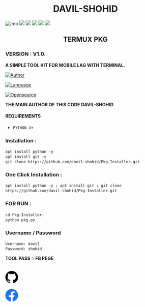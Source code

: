 <h1 align="center"> DAVIL-SHOHID </h1>

![imo](https://img.shields.io/github/stars/pandao/editor.md.svg) ![](https://img.shields.io/github/forks/pandao/editor.md.svg) ![](https://img.shields.io/github/tag/pandao/editor.md.svg) ![](https://img.shields.io/github/release/pandao/editor.md.svg) ![](https://img.shields.io/github/issues/pandao/editor.md.svg) ![](https://img.shields.io/bower/v/editor.md.svg)

<h2 align="center"> TERMUX PKG </h2>

<h3>VERSION : V1.0.</h3>

**A SIMPLE TOOL KIT FOR MOBILE LAG WITH TERMINAL.**

[![Author](https://img.shields.io/badge/Author-Davil—Shohid-blue)](https://github.com/cyberexit)

[![Language](https://img.shields.io/badge/Written%20in-Python-blue)](#)

[![Opensource](https://img.shields.io/badge/Open%20Source-Yes-green)](#)

**THE MAIN AUTHOR OF THIS CODE DAVIL-SHOHID**

#### REQUIREMENTS

* `PYTHON X+`

### Installation :

```
apt install python -y
apt install git -y
git clone https://github.com/davil-shohid/Pkg-Installer.git
```

### One Click Installation :

```
apt install python -y ; apt install git ; git clone https://github.com/davil-shohid/Pkg-Installer.git
```

### FOR RUN :

```
cd Pkg-Installer-
python pkg.py
```
### Username / Password
```
Username: davil
Password: shohid
```
<b> TOOL PASS = FB PEGE </b><br><br>

<a href="https://github.com/davil-shohid/">

  <img width="40px" height="40px" src="https://raw.githubusercontent.com/fh-rabbi/Hack-Box/main/images/git.png">

</a>

<a href="https://www.facebook.com/profile.php?id=100090692744975/">

  <img width="40px" height="40px" src="https://raw.githubusercontent.com/fh-rabbi/Hack-Box/main/images/fb.png"><!I JUST USE A PIC FROM FH-RABBI >

</a>
